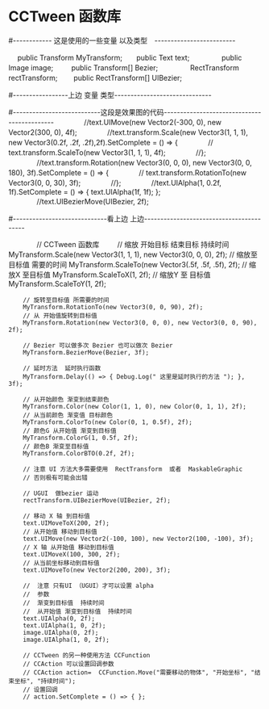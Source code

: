 # CCTween 函数库

#------------ 这是使用的一些变量 以及类型　-------------------------

　  public Transform MyTransform;　　public Text text;
　　
　　public Image image;   　　       public Transform[] Bezier;
　　
　　RectTransform rectTransform;　　 public RectTransform[] UIBezier;
　　

#-----------------上边 变量 类型------------------------------

#---------------------------这段是效果图的代码--------------------------------------------
　　　　//text.UIMove(new Vector2(-300, 0), new Vector2(300, 0), 4f);
　　　　//text.transform.Scale(new Vector3(1, 1, 1), new Vector3(0.2f, .2f, .2f),2f).SetComplete = () => {
　　　　// text.transform.ScaleTo(new Vector3(1, 1, 1), 4f);
　　　　//};
　　　　//text.transform.Rotation(new Vector3(0, 0, 0), new Vector3(0, 0, 180), 3f).SetComplete = () => {
　　　　// text.transform.RotationTo(new Vector3(0, 0, 30), 3f);
　　　　//};
　　　　//text.UIAlpha(1, 0.2f, 1f).SetComplete = () => { text.UIAlpha(1f, 1f); };
　　　　//text.UIBezierMove(UIBezier, 2f);

#-----------------------------看上边 上边-----------------------------------------

　　　　// CCTween 函数库
　　
        // 缩放  开始目标  结束目标  持续时间
        MyTransform.Scale(new Vector3(1, 1, 1), new Vector3(0, 0, 0), 2f);
        // 缩放至 目标值  需要的时间
        MyTransform.ScaleTo(new Vector3(.5f, .5f, .5f), 2f);
        // 缩放X 至目标值
        MyTransform.ScaleToX(1, 2f);
        // 缩放Y 至 目标值
        MyTransform.ScaleToY(1, 2f);

        // 旋转至目标值 所需要的时间
        MyTransform.RotationTo(new Vector3(0, 0, 90), 2f);
        // 从 开始值旋转到目标值
        MyTransform.Rotation(new Vector3(0, 0, 0), new Vector3(0, 0, 90), 2f);

        // Bezier 可以做多次 Bezier 也可以做次 Bezier
        MyTransform.BezierMove(Bezier, 3f);

        // 延时方法  延时执行函数
        MyTransform.Delay(() => { Debug.Log(" 这里是延时执行的方法 "); }, 3f);

        // 从开始颜色 渐变到结束颜色
        MyTransform.Color(new Color(1, 1, 0), new Color(0, 1, 1), 2f);
        // 从当前颜色 渐变值 目标颜色
        MyTransform.ColorTo(new Color(0, 1, 0.5f), 2f);
        // 颜色G 从开始值 渐变到目标值
        MyTransform.ColorG(1, 0.5f, 2f);
        // 颜色B 渐变至目标值
        MyTransform.ColorBTO(0.2f, 2f);

        // 注意 UI 方法大多需要使用  RectTransform  或者  MaskableGraphic
        // 否则极有可能会出错

        // UGUI  做bezier 运动
        rectTransform.UIBezierMove(UIBezier, 2f);

        // 移动 X 轴 到目标值
        text.UIMoveToX(200, 2f);
        // 从开始值 移动到目标值
        text.UIMove(new Vector2(-100, 100), new Vector2(100, -100), 3f);
        // X 轴 从开始值 移动到目标值
        text.UIMoveX(100, 300, 2f);
        // 从当前坐标移动到目标值
        text.UIMoveTo(new Vector2(200, 200), 3f);

        //  注意 只有UI （UGUI）才可以设置 alpha 
        //  参数
        //  渐变到目标值  持续时间
        //  从开始值 渐变到目标值  持续时间
        text.UIAlpha(0, 2f);
        text.UIAlpha(1, 0, 2f);
        image.UIAlpha(0, 2f);
        image.UIAlpha(1, 0, 2f);

        // CCTween 的另一种使用方法 CCFunction 
        // CCAction 可以设置回调参数
        // CCAction action=  CCFunction.Move("需要移动的物体", "开始坐标", "结束坐标", "持续时间");
        // 设置回调
        // action.SetComplete = () => { };
